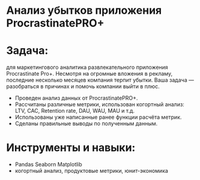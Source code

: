 # Анализ убытков приложения ProcrastinatePRO+

# Задача: 
для маркетингового аналитика развлекательного приложения Procrastinate Pro+. Несмотря на огромные вложения в рекламу, последние несколько месяцев компания терпит убытки. Ваша задача — разобраться в причинах и помочь компании выйти в плюс.

* Проведен анализ данных от ProcrastinatePRO+.
* Рассчитаны различные метрики, использован когортный анализ: LTV, CAC, Retention rate, DAU, WAU, MAU и т.д. 
* Использованы уже написанные ранее функции расчёта метрик. 
* Сделаны правильные выводы по полученным данным.

# Инструменты и навыки: 

* Pandas Seaborn Matplotlib 
* когортный анализ, продуктовые метрики, юнит-экономика
